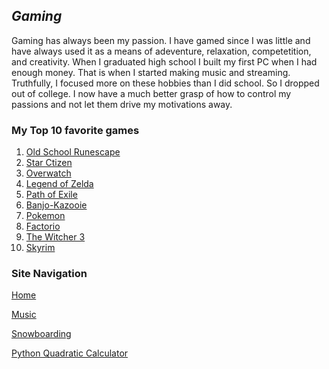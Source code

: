 ## *Gaming*

Gaming has always been my passion. I have gamed since I was little and have always used it as a means of adeventure, relaxation, competetition, and creativity. When I graduated high school I built my first PC when I had enough money. That is when I started making music and streaming. Truthfully, I focused more on these hobbies than I did school. So I dropped out of college. I now have a much better grasp of how to control my passions and not let them drive my motivations away. 


### My Top 10 favorite games

1. [Old School Runescape](https://www.youtube.com/watch?v=HH7sN-zR8qE)
2. [Star Ctizen](https://www.youtube.com/watch?v=m-Rz5PTMuaw)
3. [Overwatch](https://www.youtube.com/watch?v=GKXS_YA9s7E)
4. [Legend of Zelda](https://www.youtube.com/watch?v=b2nKt-uf24Y)
5. [Path of Exile](https://www.youtube.com/watch?v=R2xhfch5kV4)
6. [Banjo-Kazooie](https://www.youtube.com/watch?v=RWrWuXE6RHw)
7. [Pokemon](https://www.youtube.com/watch?v=Iew1FwU4YCo)
8. [Factorio](https://www.youtube.com/watch?v=J8SBp4SyvLc)
9. [The Witcher 3](https://www.youtube.com/watch?v=c0i88t0Kacs)
10. [Skyrim](https://www.youtube.com/watch?v=JSRtYpNRoN0)



### Site Navigation
<nav class="sitenavigation">
  <p><a href="README.md">Home</a></p>
  <p><a href="Music.md">Music</a></p>
  <p><a href="Snowboarding.md">Snowboarding</a></p>
  <p><a href="codeblock.md">Python Quadratic Calculator</a></p>
</nav>